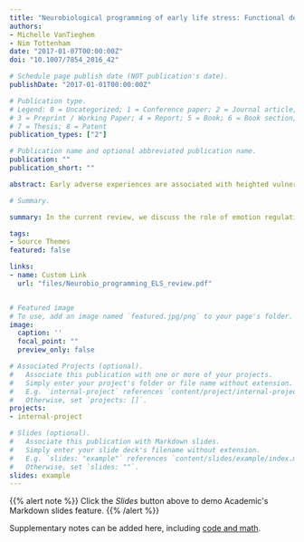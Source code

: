 ```yaml
---
title: "Neurobiological programming of early life stress: Functional development of amygdala-prefrontal circuitry and vulnerability for stress-relaed psychopathology"
authors:
- Michelle VanTieghem
- Nim Tottenham
date: "2017-01-07T00:00:00Z"
doi: "10.1007/7854_2016_42"

# Schedule page publish date (NOT publication's date).
publishDate: "2017-01-01T00:00:00Z"

# Publication type.
# Legend: 0 = Uncategorized; 1 = Conference paper; 2 = Journal article;
# 3 = Preprint / Working Paper; 4 = Report; 5 = Book; 6 = Book section;
# 7 = Thesis; 8 = Patent
publication_types: ["2"]

# Publication name and optional abbreviated publication name.
publication: ""
publication_short: ""

abstract: Early adverse experiences are associated with heighted vulnerability for stress-related psychopathology across the lifespan. While extensive work has investigated the effects of early adversity on neurobiology in adulthood, developmental approaches can provide further insight on the neurobiological mechanisms that link early experiences and long-term mental health outcomes. In the current review, we discuss the role of emotion regulation circuitry implicated in stress-related psychopathology from a developmental and transdiagnostic perspective. We highlight converging evidence suggesting that multiple forms of early adverse experiences impact the functional development of amygdala-prefrontal circuitry. Next, we discuss how adversity-induced alterations in amygdala-prefrontal development are associated with symptoms of emotion dysregulation and psychopathology. Additionally, we discuss potential mechanisms through which protective factors may buffer the effects of early adversity on amygdala-prefrontal development to confer more adaptive long-term outcomes. Finally, we consider limitations of the existing literature and make suggestions for future longitudinal and translational research that can better elucidate the mechanisms linking early adversity, neurobiology, and emotional phenotypes. Together, these findings may provide further insight into the neuro-developmental mechanisms underlying the emergence of adversity-related emotional disorders and facilitate the development of targeted interventions that can ameliorate risk for psychopathology in youth exposed to early life stress.

# Summary. 

summary: In the current review, we discuss the role of emotion regulation circuitry implicated in stress-related psychopathology from a developmental and transdiagnostic perspective. We highlight converging evidence suggesting that multiple forms of early adverse experiences impact the functional development of amygdala-prefrontal circuitry..We also consider limitations of the existing literature and make suggestions for future longitudinal and translational research.

tags:
- Source Themes
featured: false

links:
- name: Custom Link
  url: "files/Neurobio_programming_ELS_review.pdf"


# Featured image
# To use, add an image named `featured.jpg/png` to your page's folder. 
image:
  caption: ''
  focal_point: ""
  preview_only: false

# Associated Projects (optional).
#   Associate this publication with one or more of your projects.
#   Simply enter your project's folder or file name without extension.
#   E.g. `internal-project` references `content/project/internal-project/index.md`.
#   Otherwise, set `projects: []`.
projects:
- internal-project

# Slides (optional).
#   Associate this publication with Markdown slides.
#   Simply enter your slide deck's filename without extension.
#   E.g. `slides: "example"` references `content/slides/example/index.md`.
#   Otherwise, set `slides: ""`.
slides: example
---
```


{{% alert note %}}
Click the *Slides* button above to demo Academic's Markdown slides feature.
{{% /alert %}}

Supplementary notes can be added here, including [code and math](https://sourcethemes.com/academic/docs/writing-markdown-latex/).
